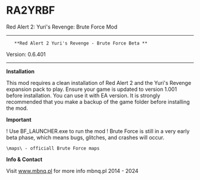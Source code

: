 # RA2YRBF
Red Alert 2: Yuri's Revenge: Brute Force Mod

***********************************************************************
	   **Red Alert 2 Yuri's Revenge - Brute Force Beta **
Version: 0.6.401
***********************************************************************


**Installation**

This mod requires a clean installation of Red Alert 2 and the Yuri's Revenge expansion pack to play.
Ensure your game is updated to version 1.001 before installation. 
You can use it with EA version.
It is strongly recommended that you make a backup of the game folder before installing the mod.


**Important**

! Use BF_LAUNCHER.exe to run the mod !
Brute Force is still in a very early beta phase, which means bugs, glitches, and crashes will occur.

	\maps\ - officiall Brute Force maps

**Info & Contact**

Visit www.mbnq.pl for more info
mbnq.pl 2014 - 2024
